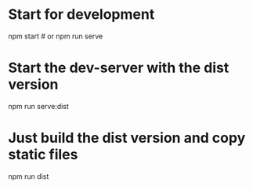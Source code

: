# Start for development
npm start # or
npm run serve

# Start the dev-server with the dist version
npm run serve:dist

# Just build the dist version and copy static files
npm run dist